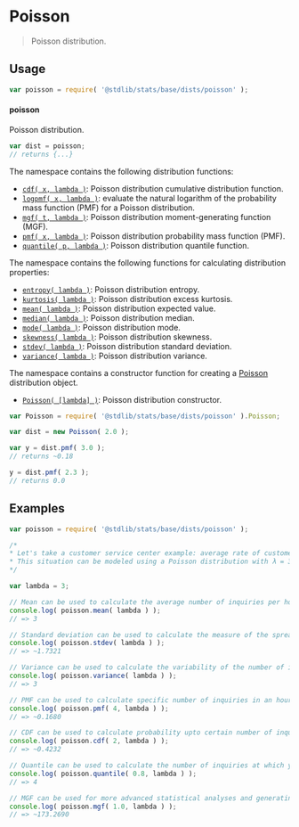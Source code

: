 <!--

@license Apache-2.0

Copyright (c) 2018 The Stdlib Authors.

Licensed under the Apache License, Version 2.0 (the "License");
you may not use this file except in compliance with the License.
You may obtain a copy of the License at

   http://www.apache.org/licenses/LICENSE-2.0

Unless required by applicable law or agreed to in writing, software
distributed under the License is distributed on an "AS IS" BASIS,
WITHOUT WARRANTIES OR CONDITIONS OF ANY KIND, either express or implied.
See the License for the specific language governing permissions and
limitations under the License.

-->

# Poisson

> Poisson distribution.

<section class="usage">

## Usage

```javascript
var poisson = require( '@stdlib/stats/base/dists/poisson' );
```

#### poisson

Poisson distribution.

```javascript
var dist = poisson;
// returns {...}
```

The namespace contains the following distribution functions:

<!-- <toc pattern="*+(cdf|pmf|mgf|quantile)*"> -->

<div class="namespace-toc">

-   <span class="signature">[`cdf( x, lambda )`][@stdlib/stats/base/dists/poisson/cdf]</span><span class="delimiter">: </span><span class="description">Poisson distribution cumulative distribution function.</span>
-   <span class="signature">[`logpmf( x, lambda )`][@stdlib/stats/base/dists/poisson/logpmf]</span><span class="delimiter">: </span><span class="description">evaluate the natural logarithm of the probability mass function (PMF) for a Poisson distribution.</span>
-   <span class="signature">[`mgf( t, lambda )`][@stdlib/stats/base/dists/poisson/mgf]</span><span class="delimiter">: </span><span class="description">Poisson distribution moment-generating function (MGF).</span>
-   <span class="signature">[`pmf( x, lambda )`][@stdlib/stats/base/dists/poisson/pmf]</span><span class="delimiter">: </span><span class="description">Poisson distribution probability mass function (PMF).</span>
-   <span class="signature">[`quantile( p, lambda )`][@stdlib/stats/base/dists/poisson/quantile]</span><span class="delimiter">: </span><span class="description">Poisson distribution quantile function.</span>

</div>

<!-- </toc> -->

The namespace contains the following functions for calculating distribution properties:

<!-- <toc pattern="*+(entropy|kurtosis|mean|median|mode|skewness|stdev|variance)*"> -->

<div class="namespace-toc">

-   <span class="signature">[`entropy( lambda )`][@stdlib/stats/base/dists/poisson/entropy]</span><span class="delimiter">: </span><span class="description">Poisson distribution entropy.</span>
-   <span class="signature">[`kurtosis( lambda )`][@stdlib/stats/base/dists/poisson/kurtosis]</span><span class="delimiter">: </span><span class="description">Poisson distribution excess kurtosis.</span>
-   <span class="signature">[`mean( lambda )`][@stdlib/stats/base/dists/poisson/mean]</span><span class="delimiter">: </span><span class="description">Poisson distribution expected value.</span>
-   <span class="signature">[`median( lambda )`][@stdlib/stats/base/dists/poisson/median]</span><span class="delimiter">: </span><span class="description">Poisson distribution median.</span>
-   <span class="signature">[`mode( lambda )`][@stdlib/stats/base/dists/poisson/mode]</span><span class="delimiter">: </span><span class="description">Poisson distribution mode.</span>
-   <span class="signature">[`skewness( lambda )`][@stdlib/stats/base/dists/poisson/skewness]</span><span class="delimiter">: </span><span class="description">Poisson distribution skewness.</span>
-   <span class="signature">[`stdev( lambda )`][@stdlib/stats/base/dists/poisson/stdev]</span><span class="delimiter">: </span><span class="description">Poisson distribution standard deviation.</span>
-   <span class="signature">[`variance( lambda )`][@stdlib/stats/base/dists/poisson/variance]</span><span class="delimiter">: </span><span class="description">Poisson distribution variance.</span>

</div>

<!-- </toc> -->

The namespace contains a constructor function for creating a [Poisson][poisson-distribution] distribution object.

<!-- <toc pattern="*ctor*"> -->

<div class="namespace-toc">

-   <span class="signature">[`Poisson( [lambda] )`][@stdlib/stats/base/dists/poisson/ctor]</span><span class="delimiter">: </span><span class="description">Poisson distribution constructor.</span>

</div>

<!-- </toc> -->

```javascript
var Poisson = require( '@stdlib/stats/base/dists/poisson' ).Poisson;

var dist = new Poisson( 2.0 );

var y = dist.pmf( 3.0 );
// returns ~0.18

y = dist.pmf( 2.3 );
// returns 0.0
```

</section>

<!-- /.usage -->

<section class="examples">

## Examples

<!-- TODO: better examples -->

<!-- eslint no-undef: "error" -->

```javascript
var poisson = require( '@stdlib/stats/base/dists/poisson' );

/*
* Let's take a customer service center example: average rate of customer inquiries is 3 per hour.
* This situation can be modeled using a Poisson distribution with λ = 3
*/

var lambda = 3;

// Mean can be used to calculate the average number of inquiries per hour:
console.log( poisson.mean( lambda ) );
// => 3

// Standard deviation can be used to calculate the measure of the spread of inquiries around the mean:
console.log( poisson.stdev( lambda ) );
// => ~1.7321

// Variance can be used to calculate the variability of the number of inquiries:
console.log( poisson.variance( lambda ) );
// => 3

// PMF can be used to calculate specific number of inquiries in an hour:
console.log( poisson.pmf( 4, lambda ) );
// => ~0.1680

// CDF can be used to calculate probability upto certain number of inquiries in an hour
console.log( poisson.cdf( 2, lambda ) );
// => ~0.4232

// Quantile can be used to calculate the number of inquiries at which you can be 80% confident that the actual number will not exceed.
console.log( poisson.quantile( 0.8, lambda ) );
// => 4

// MGF can be used for more advanced statistical analyses and generating moments of the distribution.
console.log( poisson.mgf( 1.0, lambda ) );
// => ~173.2690
```

</section>

<!-- /.examples -->

<!-- Section for related `stdlib` packages. Do not manually edit this section, as it is automatically populated. -->

<section class="related">

</section>

<!-- /.related -->

<!-- Section for all links. Make sure to keep an empty line after the `section` element and another before the `/section` close. -->

<section class="links">

[poisson-distribution]: https://en.wikipedia.org/wiki/Poisson_distribution

<!-- <toc-links> -->

[@stdlib/stats/base/dists/poisson/ctor]: https://github.com/stdlib-js/stdlib/tree/develop/lib/node_modules/%40stdlib/stats/base/dists/poisson/ctor

[@stdlib/stats/base/dists/poisson/entropy]: https://github.com/stdlib-js/stdlib/tree/develop/lib/node_modules/%40stdlib/stats/base/dists/poisson/entropy

[@stdlib/stats/base/dists/poisson/kurtosis]: https://github.com/stdlib-js/stdlib/tree/develop/lib/node_modules/%40stdlib/stats/base/dists/poisson/kurtosis

[@stdlib/stats/base/dists/poisson/mean]: https://github.com/stdlib-js/stdlib/tree/develop/lib/node_modules/%40stdlib/stats/base/dists/poisson/mean

[@stdlib/stats/base/dists/poisson/median]: https://github.com/stdlib-js/stdlib/tree/develop/lib/node_modules/%40stdlib/stats/base/dists/poisson/median

[@stdlib/stats/base/dists/poisson/mode]: https://github.com/stdlib-js/stdlib/tree/develop/lib/node_modules/%40stdlib/stats/base/dists/poisson/mode

[@stdlib/stats/base/dists/poisson/skewness]: https://github.com/stdlib-js/stdlib/tree/develop/lib/node_modules/%40stdlib/stats/base/dists/poisson/skewness

[@stdlib/stats/base/dists/poisson/stdev]: https://github.com/stdlib-js/stdlib/tree/develop/lib/node_modules/%40stdlib/stats/base/dists/poisson/stdev

[@stdlib/stats/base/dists/poisson/variance]: https://github.com/stdlib-js/stdlib/tree/develop/lib/node_modules/%40stdlib/stats/base/dists/poisson/variance

[@stdlib/stats/base/dists/poisson/cdf]: https://github.com/stdlib-js/stdlib/tree/develop/lib/node_modules/%40stdlib/stats/base/dists/poisson/cdf

[@stdlib/stats/base/dists/poisson/logpmf]: https://github.com/stdlib-js/stdlib/tree/develop/lib/node_modules/%40stdlib/stats/base/dists/poisson/logpmf

[@stdlib/stats/base/dists/poisson/mgf]: https://github.com/stdlib-js/stdlib/tree/develop/lib/node_modules/%40stdlib/stats/base/dists/poisson/mgf

[@stdlib/stats/base/dists/poisson/pmf]: https://github.com/stdlib-js/stdlib/tree/develop/lib/node_modules/%40stdlib/stats/base/dists/poisson/pmf

[@stdlib/stats/base/dists/poisson/quantile]: https://github.com/stdlib-js/stdlib/tree/develop/lib/node_modules/%40stdlib/stats/base/dists/poisson/quantile

<!-- </toc-links> -->

</section>

<!-- /.links -->
